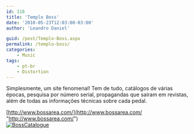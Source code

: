 ```yaml
---
id: 116
title: 'Templo Boss'
date: '2010-05-23T12:03:00-03:00'
author: 'Leandro Daniel'

guid: /post/Templo-Boss.aspx
permalink: /templo-boss/
categories:
    - Music
tags:
    - pt-br
    - Distortion
---
```


Simplesmente, um site fenomenal! Tem de tudo, catálogos de várias épocas, pesquisa por número serial, propagandas que saíram em revistas, além de todas as informações técnicas sobre cada pedal.

[http://www.bossarea.com/](http://www.bossarea.com/ "http://www.bossarea.com/")   
[![BossCatalogue](http://leandrodaniel.com/pics/BossCatalogue.png "BossCatalogue")](http://www.bossarea.com/)
